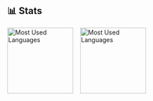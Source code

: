 <!--
**ValiantWolf/ValiantWolf** is a ✨ _special_ ✨ repository because its `README.md` (this file) appears on your GitHub profile.

Here are some ideas to get you started:

- 🔭 I’m currently working on ...
- 🌱 I’m currently learning ...
- 👯 I’m looking to collaborate on ...
- 🤔 I’m looking for help with ...
- 💬 Ask me about ...
- 📫 How to reach me: ...
- 😄 Pronouns: ...
- ⚡ Fun fact: ...
-->

## 📊 Stats

<!-- <div style="display: flex; flex-direction: row; gap: 1rem; flex-wrap: wrap;">
  <div style="flex: 1;">
    <img src="https://github-readme-stats.vercel.app/api?username=ValiantWolf&count_private=true&show_icons=true&hide=stars&theme=tokyonight" alt="ValiantWolf's GitHub Stats">
  </div>
  <div style="flex: 1;">
    <img src="https://github-readme-stats.vercel.app/api/top-langs/?username=ValiantWolf&layout=compact&theme=tokyonight" alt="Most Used Languages">
  </div>
</div> -->

<!-- <table style="border-collapse: collapse;">
  <tr>
    <td>
      <img src="https://github-readme-stats.vercel.app/api?username=ValiantWolf&count_private=true&show_icons=true&hide=stars&theme=tokyonight" alt="ValiantWolf's GitHub Stats" height="200">
    </td>
    <td>
      <img src="https://github-readme-stats.vercel.app/api/top-langs/?username=ValiantWolf&layout=compact&theme=tokyonight" alt="Most Used Languages" height="200">
    </td>
  </tr>
</table> -->

<div style="display: flex; flex-direction: row; gap: 1rem; flex-wrap: wrap;">

   <picture>
      <source media="(prefers-color-scheme: dark)" srcset="https://github-readme-stats.vercel.app/api?username=ValiantWolf&count_private=true&show_icons=true&hide=stars&theme=tokyonight">
      <img alt="Most Used Languages" src="https://github-readme-stats.vercel.app/api?username=ValiantWolf&count_private=true&show_icons=true&hide=stars&theme=buefy" height=150>
   </picture>

   <picture>
      <source media="(prefers-color-scheme: dark)" srcset="https://github-readme-stats.vercel.app/api/top-langs/?username=ValiantWolf&layout=compact&theme=tokyonight">
      <img alt="Most Used Languages" src="https://github-readme-stats.vercel.app/api/top-langs/?username=ValiantWolf&layout=compact&theme=buefy" height=150>
   </picture>
</div>
